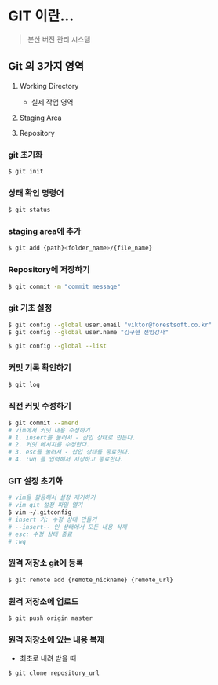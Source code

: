 # GIT 이란...
> 분산 버전 관리 시스템

## Git 의 3가지 영역
1. Working Directory
    - 실제 작업 영역
2. Staging Area

3. Repository

### git 초기화
```bash
$ git init
```

### 상태 확인 명령어
```bash
$ git status
```

### staging area에 추가
```bash
$ git add {path}<folder_name>/{file_name}
```

### Repository에 저장하기
```bash
$ git commit -m "commit message"
```

### git 기초 설정
```bash
$ git config --global user.email "viktor@forestsoft.co.kr"
$ git config --global user.name "김구현 전임강사"

$ git config --global --list
```

### 커밋 기록 확인하기
```bash
$ git log
```

### 직전 커밋 수정하기
```bash
$ git commit --amend
# vim에서 커밋 내용 수정하기 
# 1. insert를 눌러서 - 삽입 상태로 만든다.
# 2. 커밋 메시지를 수정한다.
# 3. esc를 눌러서 - 삽입 상태를 종료한다.
# 4. :wq 를 입력해서 저장하고 종료한다.
```

### GIT 설정 초기화
```bash
# vim을 활용해서 설정 제거하기
# vim git 설정 파일 열기
$ vim ~/.gitconfig
# insert 키: 수정 상태 만들기
# --insert-- 인 상태에서 모든 내용 삭제
# esc: 수정 상태 종료
# :wq
```

### 원격 저장소 git에 등록
```bash
$ git remote add {remote_nickname} {remote_url}
```

### 원격 저장소에 업로드
```bash
$ git push origin master
```

### 원격 저장소에 있는 내용 복제
- 최초로 내려 받을 때
```bash
$ git clone repository_url
```